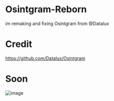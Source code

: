 # Osintgram-Reborn

im remaking and fixing Osintgram from @Datalux

# Credit

https://github.com/Datalux/Osintgram

# Soon

![image](https://user-images.githubusercontent.com/99289712/172058318-0038479a-877b-4375-87ac-aeceef5bb851.png)
